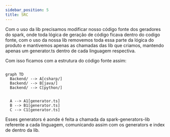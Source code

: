 ```yaml
---
sidebar_position: 5
title: SRC
---
```


Com o uso da lib precisamos modificar nosso código fonte dos geradores do spark, onde toda lógica de geração de código ficava dentro do codigo fonte, com o uso da nossa lib removemos toda essa parte da lógica do produto e mantivemos apenas as chamadas das lib que criamos, mantendo apenas um generator.ts dentro de cada linguagem respectiva.

Com isso ficamos com a estrutura do código fonte assim:


```mermaid

graph TD
  Backend/ --> A[csharp/]
  Backend/ --> B[java/]
  Backend/ --> C[python/]
  
  
  A --> A1[generator.ts]
  B --> B1[generator.ts]
  C --> C1[generator.ts]
```

Esses generators é aonde é feita a chamada da spark-generators-lib referente a cada linguagem, comunicando assim com os generators e index de dentro da lib.